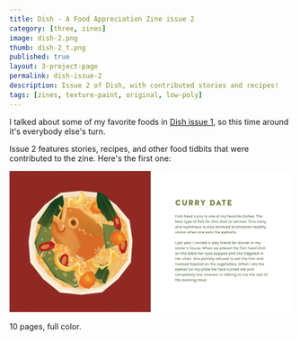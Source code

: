 ```yaml
---
title: Dish - A Food Appreciation Zine issue 2
category: [three, zines]
image: dish-2.png
thumb: dish-2_t.png
published: true
layout: 3-project-page
permalink: dish-issue-2
description: Issue 2 of Dish, with contributed stories and recipes!
tags: [zines, texture-paint, original, low-poly]
---
```

I talked about some of my favorite foods in [Dish issue 1](/dish), so this time around it's everybody else's turn. 
 
Issue 2 features stories, recipes, and other food tidbits that were contributed to the zine. Here's the first one: 

![Fish head curry story from Dish zine issue 2](/images/three/dish-2-page.jpg)

10 pages, full color.
